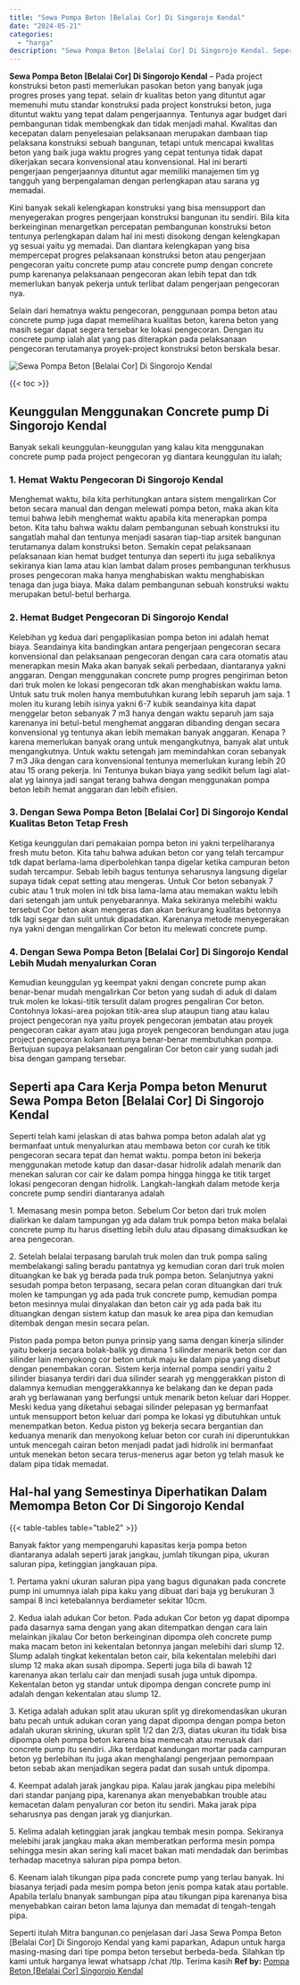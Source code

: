 ```yaml
---
title: "Sewa Pompa Beton [Belalai Cor] Di Singorojo Kendal"
date: "2024-05-21"
categories: 
  - "harga"
description: "Sewa Pompa Beton [Belalai Cor] Di Singorojo Kendal. Seperti itulah Mitra bangunan.co penjelasan dari Jasa Sewa Pompa Beton [Belalai Cor] Di Singorojo Kenda..."
---
```


**Sewa Pompa Beton \[Belalai Cor\] Di Singorojo Kendal** – Pada project konstruksi beton pasti memerlukan pasokan beton yang banyak juga progres proses yang tepat. selain dr kualitas beton yang dituntut agar memenuhi mutu standar konstruksi pada project konstruksi beton, juga dituntut waktu yang tepat dalam pengerjaannya. Tentunya agar budget dari pembangunan tidak membengkak dan tidak menjadi mahal. Kwalitas dan kecepatan dalam penyelesaian pelaksanaan merupakan dambaan tiap pelaksana konstruksi sebuah bangunan, tetapi untuk mencapai kwalitas beton yang baik juga waktu progres yang cepat tentunya tidak dapat dikerjakan secara konvensional atau konvensional. Hal ini berarti pengerjaan pengerjaannya dituntut agar memiliki manajemen tim yg tangguh yang berpengalaman dengan perlengkapan atau sarana yg memadai.

Kini banyak sekali kelengkapan konstruksi yang bisa mensupport dan menyegerakan progres pengerjaan konstruksi bangunan itu sendiri. Bila kita berkeinginan menargetkan percepatan pembangunan konstruksi beton tentunya perlengkapan dalam hal ini mesti disokong dengan kelengkapan yg sesuai yaitu yg memadai. Dan diantara kelengkapan yang bisa mempercepat progres pelaksanaan konstruksi beton atau pengerjaan pengecoran yaitu concrete pump atau concrete pump dengan concrete pump karenanya pelaksanaan pengecoran akan lebih tepat dan tdk memerlukan banyak pekerja untuk terlibat dalam pengerjaan pengecoran nya.

Selain dari hematnya waktu pengecoran, penggunaan pompa beton atau concrete pump juga dapat memelihara kualitas beton, karena beton yang masih segar dapat segera tersebar ke lokasi pengecoran. Dengan itu concrete pump ialah alat yang pas diterapkan pada pelaksanaan pengecoran terutamanya proyek-project konstruksi beton berskala besar.

![Sewa Pompa Beton [Belalai Cor] Di Singorojo Kendal](/images/sewa-concrete-pump-04.png)

{{< toc >}}

## Keunggulan Menggunakan Concrete pump Di Singorojo Kendal

Banyak sekali keunggulan-keunggulan yang kalau kita menggunakan concrete pump pada project pengecoran yg diantara keunggulan itu ialah;

### 1\. Hemat Waktu Pengecoran Di Singorojo Kendal

Menghemat waktu, bila kita perhitungkan antara sistem mengalirkan Cor beton secara manual dan dengan melewati pompa beton, maka akan kita temui bahwa lebih menghemat waktu apabila kita menerapkan pompa beton. Kita tahu bahwa waktu dalam pembangunan sebuah konstruksi itu sangatlah mahal dan tentunya menjadi sasaran tiap-tiap arsitek bangunan terutamanya dalam konstruksi beton. Semakin cepat pelaksanaan pelaksanaan kian hemat budget tentunya dan seperti itu juga sebaliknya sekiranya kian lama atau kian lambat dalam proses pembangunan terkhusus proses pengecoran maka hanya menghabiskan waktu menghabiskan tenaga dan juga biaya. Maka dalam pembangunan sebuah konstruksi waktu merupakan betul-betul berharga.

### 2\. Hemat Budget Pengecoran Di Singorojo Kendal

Kelebihan yg kedua dari pengaplikasian pompa beton ini adalah hemat biaya. Seandainya kita bandingkan antara pengerjaan pengecoran secara konvensional dan pelaksanaan pengecoran dengan cara cara otomatis atau menerapkan mesin Maka akan banyak sekali perbedaan, diantaranya yakni anggaran. Dengan menggunakan concrete pump progres pengiriman beton dari truk molen ke lokasi pengecoran tdk akan menghabiskan waktu lama. Untuk satu truk molen hanya membutuhkan kurang lebih separuh jam saja. 1 molen itu kurang lebih isinya yakni 6-7 kubik seandainya kita dapat menggelar beton sebanyak 7 m3 hanya dengan waktu separuh jam saja karenanya ini betul-betul menghemat anggaran dibanding dengan secara konvensional yg tentunya akan lebih memakan banyak anggaran. Kenapa ? karena memerlukan banyak orang untuk mengangkutnya, banyak alat untuk mengangkutnya. Untuk waktu setengah jam memindahkan coran sebanyak 7 m3 Jika dengan cara konvensional tentunya memerlukan kurang lebih 20 atau 15 orang pekerja. Ini Tentunya bukan biaya yang sedikit belum lagi alat-alat yg lainnya jadi sangat terang bahwa dengan menggunakan pompa beton lebih hemat anggaran dan lebih efisien.

### 3\. Dengan Sewa Pompa Beton \[Belalai Cor\] Di Singorojo Kendal Kualitas Beton Tetap Fresh

Ketiga keunggulan dari pemakaian pompa beton ini yakni terpeliharanya fresh mutu beton. Kita tahu bahwa adukan beton cor yang telah tercampur tdk dapat berlama-lama diperbolehkan tanpa digelar ketika campuran beton sudah tercampur. Sebab lebih bagus tentunya seharusnya langsung digelar supaya tidak cepat setting atau mengeras. Untuk Cor beton sebanyak 7 cubic atau 1 truk molen ini tdk bisa lama-lama atau memakan waktu lebih dari setengah jam untuk penyebarannya. Maka sekiranya melebihi waktu tersebut Cor beton akan mengeras dan akan berkurang kualitas betonnya tdk lagi segar dan sulit untuk dipadatkan. Karenanya metode menyegerakan nya yakni dengan mengalirkan Cor beton itu melewati concrete pump.

### 4\. Dengan Sewa Pompa Beton \[Belalai Cor\] Di Singorojo Kendal Lebih Mudah menyalurkan Coran

Kemudian keunggulan yg keempat yakni dengan concrete pump akan benar-benar mudah mengalirkan Cor beton yang sudah di aduk di dalam truk molen ke lokasi-titik tersulit dalam progres pengaliran Cor beton. Contohnya lokasi-area pojokan titik-area slup ataupun tiang atau kalau project pengecoran nya yaitu proyek pengecoran jembatan atau proyek pengecoran cakar ayam atau juga proyek pengecoran bendungan atau juga project pengecoran kolam tentunya benar-benar membutuhkan pompa. Bertujuan supaya pelaksanaan pengaliran Cor beton cair yang sudah jadi bisa dengan gampang tersebar.

## Seperti apa Cara Kerja Pompa beton Menurut Sewa Pompa Beton \[Belalai Cor\] Di Singorojo Kendal

Seperti telah kami jelaskan di atas bahwa pompa beton adalah alat yg bermanfaat untuk menyalurkan atau membawa beton cor curah ke titik pengecoran secara tepat dan hemat waktu. pompa beton ini bekerja menggunakan metode katup dan dasar-dasar hidrolik adalah menarik dan menekan saluran cor cair ke dalam pompa hingga hingga ke titik target lokasi pengecoran dengan hidrolik. Langkah-langkah dalam metode kerja concrete pump sendiri diantaranya adalah

1\. Memasang mesin pompa beton. Sebelum Cor beton dari truk molen dialirkan ke dalam tampungan yg ada dalam truk pompa beton maka belalai concrete pump itu harus disetting lebih dulu atau dipasang dimaksudkan ke area pengecoran.

2\. Setelah belalai terpasang barulah truk molen dan truk pompa saling membelakangi saling beradu pantatnya yg kemudian coran dari truk molen dituangkan ke bak yg berada pada truk pompa beton. Selanjutnya yakni sesudah pompa beton terpasang, secara pelan coran dituangkan dari truk molen ke tampungan yg ada pada truk concrete pump, kemudian pompa beton mesinnya mulai dinyalakan dan beton cair yg ada pada bak itu dituangkan dengan sistem katup dan masuk ke area pipa dan kemudian ditembak dengan mesin secara pelan.

Piston pada pompa beton punya prinsip yang sama dengan kinerja silinder yaitu bekerja secara bolak-balik yg dimana 1 silinder menarik beton cor dan silinder lain menyokong cor beton untuk maju ke dalam pipa yang disebut dengan penembakan coran. Sistem kerja internal pompa sendiri yaitu 2 silinder biasanya terdiri dari dua silinder searah yg menggerakkan piston di dalamnya kemudian menggerakkannya ke belakang dan ke depan pada arah yg berlawanan yang berfungsi untuk menarik beton keluar dari Hopper. Meski kedua yang diketahui sebagai silinder pelepasan yg bermanfaat untuk mensupport beton keluar dari pompa ke lokasi yg dibutuhkan untuk menempatkan beton. Kedua piston yg bekerja secara bergantian dan keduanya menarik dan menyokong keluar beton cor curah ini diperuntukkan untuk mencegah cairan beton menjadi padat jadi hidrolik ini bermanfaat untuk menekan beton secara terus-menerus agar beton yg telah masuk ke dalam pipa tidak memadat.

## Hal-hal yang Semestinya Diperhatikan Dalam Memompa Beton Cor Di Singorojo Kendal

{{< table-tables table="table2" >}}

Banyak faktor yang mempengaruhi kapasitas kerja pompa beton diantaranya adalah seperti jarak jangkau, jumlah tikungan pipa, ukuran saluran pipa, ketinggian jangkauan pipa.

1\. Pertama yakni ukuran saluran pipa yang bagus digunakan pada concrete pump ini umumnya ialah pipa kaku yang dibuat dari baja yg berukuran 3 sampai 8 inci ketebalannya berdiameter sekitar 10cm.

2\. Kedua ialah adukan Cor beton. Pada adukan Cor beton yg dapat dipompa pada dasarnya sama dengan yang akan ditempatkan dengan cara lain melainkan jikalau Cor beton berkeinginan dipompa oleh concrete pump maka macam beton ini kekentalan betonnya jangan melebihi dari slump 12. Slump adalah tingkat kekentalan beton cair, bila kekentalan melebihi dari slump 12 maka akan susah dipompa. Seperti juga bila di bawah 12 karenanya akan terlalu cair dan menjadi susah juga untuk dipompa. Kekentalan beton yg standar untuk dipompa dengan concrete pump ini adalah dengan kekentalan atau slump 12.

3\. Ketiga adalah adukan split atau ukuran split yg direkomendasikan ukuran batu pecah untuk adukan coran yang dapat dipompa dengan pompa beton adalah ukuran skrining, ukuran split 1/2 dan 2/3, diatas ukuran itu tidak bisa dipompa oleh pompa beton karena bisa memecah atau merusak dari concrete pump itu sendiri. Jika terdapat kandungan mortar pada campuran beton yg berlebihan itu juga akan menghalangi pengerjaan pemompaan beton sebab akan menjadikan segera padat dan susah untuk dipompa.

4\. Keempat adalah jarak jangkau pipa. Kalau jarak jangkau pipa melebihi dari standar panjang pipa, karenanya akan menyebabkan trouble atau kemacetan dalam penyaluran cor beton itu sendiri. Maka jarak pipa seharusnya pas dengan jarak yg dianjurkan.

5\. Kelima adalah ketinggian jarak jangkau tembak mesin pompa. Sekiranya melebihi jarak jangkau maka akan memberatkan performa mesin pompa sehingga mesin akan sering kali macet bakan mati mendadak dan berimbas terhadap macetnya saluran pipa pompa beton.

6\. Keenam ialah tikungan pipa pada concrete pump yang terlau banyak. Ini biasanya terjadi pada mesim pompa beton jenis pompa katak atau portable. Apabila terlalu bnanyak sambungan pipa atau tikungan pipa karenanya bisa menyebabkan cairan beton lama lajunya dan memadat di tengah-tengah pipa.

Seperti itulah Mitra bangunan.co penjelasan dari Jasa Sewa Pompa Beton \[Belalai Cor\] Di Singorojo Kendal yang kami paparkan, Adapun untuk harga masing-masing dari tipe pompa beton tersebut berbeda-beda. Silahkan tlp kami untuk harganya lewat whatsapp /chat /tlp. Terima kasih
**Ref by:** [Pompa Beton [Belalai Cor] Singorojo Kendal](https://id.wikipedia.org/wiki/Pompa)
